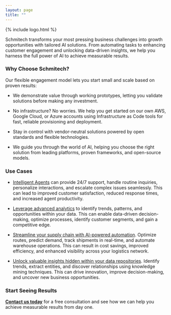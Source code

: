 ```yaml
---
layout: page
title: ""
---
```


{% include logo.html %}

Schmitech transforms your most pressing business challenges into growth opportunities with tailored AI solutions. From automating tasks to enhancing customer engagement and unlocking data-driven insights, we help you harness the full power of AI to achieve measurable results.

### Why Choose Schmitech?

Our flexible engagement model lets you start small and scale based on proven results:

- We demonstrate value through working prototypes, letting you validate solutions before making any investment.

- No infrastructure? No worries. We help you get started on our own AWS, Google Cloud, or Azure accounts using Infrastructure as Code tools for fast, reliable provisioning and deployment.

- Stay in control with vendor-neutral solutions powered by open standards and flexible technologies.

- We guide you through the world of AI, helping you choose the right solution from leading platforms, proven frameworks, and open-source models.

### Use Cases

-  [Intelligent Agents](/services/intelligent-agents) can provide 24/7 support, handle routine inquiries, personalize interactions, and escalate complex issues seamlessly. This can lead to improved customer satisfaction, reduced response times, and increased agent productivity. 

-  [Leverage advanced analytics](/services/business-intelligence) to identify trends, patterns, and opportunities within your data. This can enable data-driven decision-making, optimize processes, identify customer segments, and gain a competitive edge.

- [Streamline your supply chain with AI-powered automation](/services/supply-chain-intelligence). Optimize routes, predict demand, track shipments in real-time, and automate warehouse operations. This can result in cost savings, improved efficiency, and enhanced visibility across your logistics network.

- [Unlock valuable insights hidden within your data repositories](/services/knowledge-mining). Identify trends, extract entities, and discover relationships using knowledge mining techniques. This can drive innovation, improve decision-making, and uncover new business opportunities.

### Start Seeing Results

**[Contact us today](/contact)** for a free consultation and see how we can help you achieve measurable results from day one.